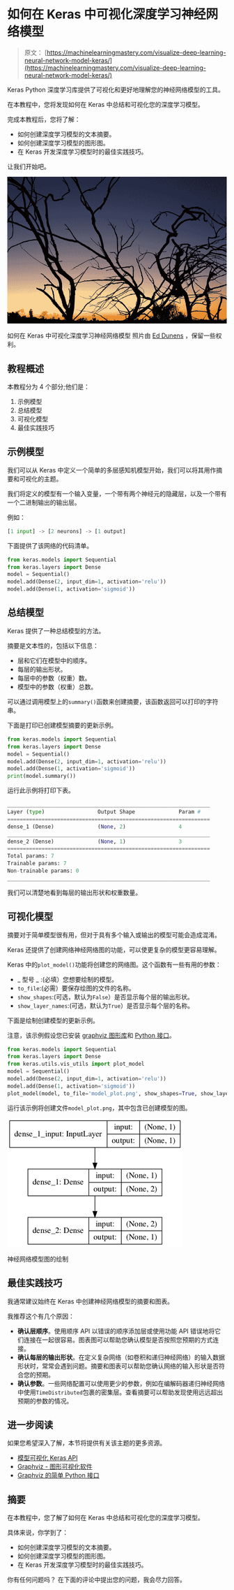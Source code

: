 # 如何在 Keras 中可视化深度学习神经网络模型

> 原文： [https://machinelearningmastery.com/visualize-deep-learning-neural-network-model-keras/](https://machinelearningmastery.com/visualize-deep-learning-neural-network-model-keras/)

Keras Python 深度学习库提供了可视化和更好地理解您的神经网络模型的工具。

在本教程中，您将发现如何在 Keras 中总结和可视化您的深度学习模型。

完成本教程后，您将了解：

*   如何创建深度学习模型的文本摘要。
*   如何创建深度学习模型的图形图。
*   在 Keras 开发深度学习模型时的最佳实践技巧。

让我们开始吧。

![How to Visualize a Deep Learning Neural Network Model in Keras](img/ae4bbe3728d2ae14a8486fd00fc87a8b.png)

如何在 Keras 中可视化深度学习神经网络模型
照片由 [Ed Dunens](https://www.flickr.com/photos/blachswan/14990404869/) ，保留一些权利。

## 教程概述

本教程分为 4 个部分;他们是：

1.  示例模型
2.  总结模型
3.  可视化模型
4.  最佳实践技巧

## 示例模型

我们可以从 Keras 中定义一个简单的多层感知机模型开始，我们可以将其用作摘要和可视化的主题。

我们将定义的模型有一个输入变量，一个带有两个神经元的隐藏层，以及一个带有一个二进制输出的输出层。

例如：

```py
[1 input] -> [2 neurons] -> [1 output]
```

下面提供了该网络的代码清单。

```py
from keras.models import Sequential
from keras.layers import Dense
model = Sequential()
model.add(Dense(2, input_dim=1, activation='relu'))
model.add(Dense(1, activation='sigmoid'))
```

## 总结模型

Keras 提供了一种总结模型的方法。

摘要是文本性的，包括以下信息：

*   层和它们在模型中的顺序。
*   每层的输出形状。
*   每层中的参数（权重）数。
*   模型中的参数（权重）总数。

可以通过调用模型上的`summary()`函数来创建摘要，该函数返回可以打印的字符串。

下面是打印已创建模型摘要的更新示例。

```py
from keras.models import Sequential
from keras.layers import Dense
model = Sequential()
model.add(Dense(2, input_dim=1, activation='relu'))
model.add(Dense(1, activation='sigmoid'))
print(model.summary())
```

运行此示例将打印下表。

```py
_________________________________________________________________
Layer (type)                 Output Shape              Param #
=================================================================
dense_1 (Dense)              (None, 2)                 4
_________________________________________________________________
dense_2 (Dense)              (None, 1)                 3
=================================================================
Total params: 7
Trainable params: 7
Non-trainable params: 0
_________________________________________________________________
```

我们可以清楚地看到每层的输出形状和权重数量。

## 可视化模型

摘要对于简单模型很有用，但对于具有多个输入或输出的模型可能会造成混淆。

Keras 还提供了创建网络神经网络图的功能，可以使更复杂的模型更容易理解。

Keras 中的`plot_model()`功能将创建您的网络图。这个函数有一些有用的参数：

*   _ 型号 _ :(必填）您想要绘制的模型。
*  `to_file`:(必需）要保存绘图的文件的名称。
*  `show_shapes`:(可选，默认为`False`）是否显示每个层的输出形状。
*  `show_layer_names`:(可选，默认为`True`）是否显示每个层的名称。

下面是绘制创建模型的更新示例。

注意，该示例假设您已安装 [graphviz 图形库](http://www.graphviz.org/)和 [Python 接口](https://pypi.python.org/pypi/graphviz)。

```py
from keras.models import Sequential
from keras.layers import Dense
from keras.utils.vis_utils import plot_model
model = Sequential()
model.add(Dense(2, input_dim=1, activation='relu'))
model.add(Dense(1, activation='sigmoid'))
plot_model(model, to_file='model_plot.png', show_shapes=True, show_layer_names=True)
```

运行该示例将创建文件`model_plot.png`，其中包含已创建模型的图。

![Plot of Neural Network Model Graph](img/cd2ea0cb6ea3f16f73d52c1580d22310.png)

神经网络模型图的绘制

## 最佳实践技巧

我通常建议始终在 Keras 中创建神经网络模型的摘要和图表。

我推荐这个有几个原因：

*   **确认层顺序**。使用顺序 API 以错误的顺序添加层或使用功能 API 错误地将它们连接在一起很容易。图表图可以帮助您确认模型是否按照您预期的方式连接。
*   **确认每层的输出形状**。在定义复杂网络（如卷积和递归神经网络）的输入数据形状时，常常会遇到问题。摘要和图表可以帮助您确认网络的输入形状是否符合您的预期。
*   **确认参数**。一些网络配置可以使用更少的参数，例如在编解码器递归神经网络中使用`TimeDistributed`包裹的密集层。查看摘要可以帮助发现使用远远超出预期的参数的情况。

## 进一步阅读

如果您希望深入了解，本节将提供有关该主题的更多资源。

*   [模型可视化 Keras API](https://keras.io/visualization/)
*   [Graphviz - 图形可视化软件](http://www.graphviz.org/)
*   [Graphviz 的简单 Python 接口](https://pypi.python.org/pypi/graphviz)

## 摘要

在本教程中，您了解了如何在 Keras 中总结和可视化您的深度学习模型。

具体来说，你学到了：

*   如何创建深度学习模型的文本摘要。
*   如何创建深度学习模型的图形图。
*   在 Keras 开发深度学习模型时的最佳实践技巧。

你有任何问题吗？
在下面的评论中提出您的问题，我会尽力回答。